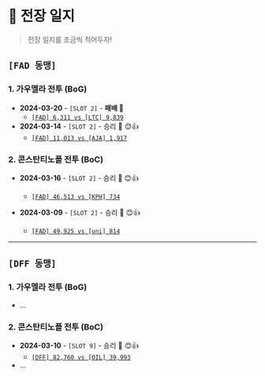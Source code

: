 # 💪 전장 일지

> 전장 일지를 조금씩 적어두자!



## `[FAD 동맹]`

### 1.  가우멜라 전투 (BoG)

* **2024-03-20** - `[SLOT 2]` - **패배 🥲**
  * [`[FAD] 6,311 vs [LTC] 9,839`](FAD/BoG/2024-03-20.md)
* **2024-03-14** - `[SLOT 2]` - 승리 🎊 😊👍
  * [`[FAD] 11,013 vs [AJA] 1,917`](FAD/BoG/2024-03-14.md)



### 2. 콘스탄티노플 전투 (BoC)

* **2024-03-16** - `[SLOT 2]` - 승리 🎊 😊👍

  * [`[FAD] 46,513 vs [KPH] 734`](FAD/BoC/2024-03-16.md)

* **2024-03-09** - `[SLOT 2]` - 승리 🎊 😊👍

  * [`[FAD] 49,925 vs [uni] 814`](FAD/BoC/2024-03-09.md)

  



---

## `[DFF 동맹]`

### 1.  가우멜라 전투 (BoG)

* ...



### 2. 콘스탄티노플 전투 (BoC)

* **2024-03-10** - `[SLOT 9]` - 승리 🎊 😊👍
  * [`[DFF] 82,760 vs [OIL] 39,993`](DFF/BoC/2024-03-10.md)
* ...

